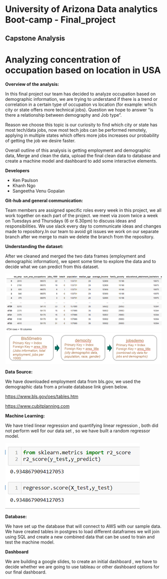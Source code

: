 # University of Arizona Data analytics Boot-camp - Final_project
## Capstone Analysis

# Analyzing concentration of occupation based on location in USA

**Overview of the analysis:**

In this final project our team has decided to analyze occupation based on demographic information, we are trying to understand if there is a trend or correlation in a certain type of occupation vs location (for example: which city or state offers more technical jobs). Question we hope to answer “is there a relationship between demography and Job type”. 

Reason we choose this topic is our curiosity to find which city or state has most tech/data jobs, now most tech jobs can be performed remotely, applying in multiple states which offers more jobs increases our probability of getting the job we desire faster.

Overall outline of this analysis is getting employment and demographic data, Merge and clean the data, upload the final clean data to database and create a machine model and dashboard to add some interactive elements.


**Developers**

- Ken Paulson
- Khanh Ngo
- Sangeetha Venu Gopalan

**Git-hub and general communication:**

Team members are assigned specific roles every week in this project, we all work together on each part of the project. we meet via zoom twice a week on Tuesdays and Thursdays (6 or 6.30pm) to discuss ideas and responsibilities. We use slack every day to communicate ideas and changes made to repository.In our team to avoid git issues we work on our separate branch after we merge to main we delete the branch from the repository.

**Understanding the dataset:** 

After we cleaned and merged the two data frames (employment and demographic information), we spent some time to explore the data and to decide what we can predict from this dataset.

![data_frame](images/final_data.PNG)
![projected_erd](images/project_ERD_DB.PNG)

**Data Source:**

We have downloaded employment data from bls.gov, we used the demographic data from a private database link given below.

https://www.bls.gov/oes/tables.htm

https://www.cubitplanning.com

**Machine Learning:** 

We have tried linear regression and quantifying linear regression , both did not perform well for our data set , so we have built a random regressor model.

![Regressor](images/ml_r2.PNG)

**Database:** 

We have set up the database that will connect to AWS with our sample data. We have created tables in postgres to load different dataframes we will join using SQL and create a new combined data that can be used to train and test the machine model.

**Dashboard** 

We are building a google slides, to create an initial dashboard , we have to decide whether we are going to use tableau or other dashboard options for our final dashboard.
